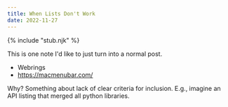 ```yaml
---
title: When Lists Don't Work
date: 2022-11-27
---
```


{% include "stub.njk" %}

This is one note I'd like to just turn into a normal post.

- Webrings
- https://macmenubar.com/

Why? Something about lack of clear criteria for inclusion. E.g., imagine an API listing that merged all python libraries.
